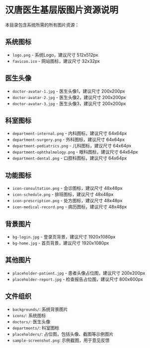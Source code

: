 # 汉唐医生基层版图片资源说明

本目录包含系统所需的所有图片资源：

## 系统图标
- `logo.png` - 系统Logo，建议尺寸 512x512px
- `favicon.ico` - 网站图标，建议尺寸 32x32px

## 医生头像
- `doctor-avatar-1.jpg` - 医生头像1，建议尺寸 200x200px
- `doctor-avatar-2.jpg` - 医生头像2，建议尺寸 200x200px
- `doctor-avatar-3.jpg` - 医生头像3，建议尺寸 200x200px

## 科室图标
- `department-internal.png` - 内科图标，建议尺寸 64x64px
- `department-surgery.png` - 外科图标，建议尺寸 64x64px
- `department-pediatrics.png` - 儿科图标，建议尺寸 64x64px
- `department-ophthalmology.png` - 眼科图标，建议尺寸 64x64px
- `department-dental.png` - 口腔科图标，建议尺寸 64x64px

## 功能图标
- `icon-consultation.png` - 会诊图标，建议尺寸 48x48px
- `icon-schedule.png` - 排班图标，建议尺寸 48x48px
- `icon-prescription.png` - 处方图标，建议尺寸 48x48px
- `icon-medical-record.png` - 病历图标，建议尺寸 48x48px

## 背景图片
- `bg-login.jpg` - 登录页背景，建议尺寸 1920x1080px
- `bg-home.jpg` - 首页背景，建议尺寸 1920x1080px

## 其他图片
- `placeholder-patient.jpg` - 患者头像占位图，建议尺寸 200x200px
- `placeholder-report.jpg` - 检查报告占位图，建议尺寸 800x600px

## 文件组织

- `backgrounds/`: 系统背景图片
- `icons/`: 系统图标
- `doctors/`: 医生头像
- `departments/`: 科室图标
- `placeholders/`: 占位图，包括头像、截图等示例图片
- `sample-screenshot.png`: 示例截图，用于意见反馈 
